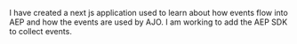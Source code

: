 I have created a next js application used to learn about how events flow into AEP and how the events are used by AJO. I am working to add the AEP SDK to collect events.
